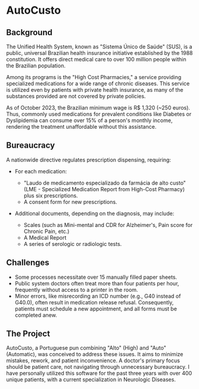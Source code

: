 # AutoCusto

## Background

The Unified Health System, known as "Sistema Único de Saúde" (SUS), is a public, universal Brazilian health insurance initiative established by the 1988 constitution. It offers direct medical care to over 100 million people within the Brazilian population.

Among its programs is the "High Cost Pharmacies," a service providing specialized medications for a wide range of chronic diseases. This service is utilized even by patients with private health insurance, as many of the substances provided are not covered by private policies.

As of October 2023, the Brazilian minimum wage is R$ 1,320 (~250 euros). Thus, commonly used medications for prevalent conditions like Diabetes or Dyslipidemia can consume over 15% of a person's monthly income, rendering the treatment unaffordable without this assistance.

## Bureaucracy

A nationwide directive regulates prescription dispensing, requiring:

- For each medication:
    - "Laudo de medicamento especializado da farmácia de alto custo" (LME - Specialized Medication Report from High-Cost Pharmacy) plus six prescriptions.
    - A consent form for new prescriptions.
  
- Additional documents, depending on the diagnosis, may include:
    - Scales (such as Mini-mental and CDR for Alzheimer's, Pain score for Chronic Pain, etc.)
    - A Medical Report
    - A series of serologic or radiologic tests.

## Challenges

- Some processes necessitate over 15 manually filled paper sheets.
- Public system doctors often treat more than four patients per hour, frequently without access to a printer in the room.
- Minor errors, like misrecording an ICD number (e.g., G40 instead of G40.0), often result in medication release refusal. Consequently, patients must schedule a new appointment, and all forms must be completed anew.

## The Project

AutoCusto, a Portuguese pun combining "Alto" (High) and "Auto" (Automatic), was conceived to address these issues. It aims to minimize mistakes, rework, and patient inconvenience. A doctor's primary focus should be patient care, not navigating through unnecessary bureaucracy. I have personally utilized this software for the past three years with over 400 unique patients, with a current specialization in Neurologic Diseases.

